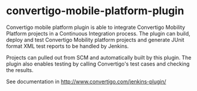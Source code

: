 # convertigo-mobile-platform-plugin
Convertigo mobile platform plugin is able to integrate Convertigo Mobility Platform projects in a
Continuous Integration process. The plugin can build, deploy and test Convertigo
Mobility platform projects and generate JUnit format XML test reports to be handled
by Jenkins.

Projects can pulled out from SCM and automatically built by this plugin.
The plugin also enables testing by calling Convertigo's test cases and checking the results.

See documentation in http://www.convertigo.com/jenkins-plugin/

